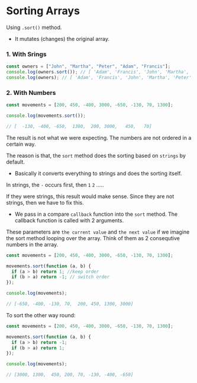 # Sorting Arrays

Using `.sort()` method.

- It mutates (changes) the original array.

### 1. With Srings

```js
const owners = ["John", "Martha", "Peter", "Adam", "Francis"];
console.log(owners.sort()); // [ 'Adam', 'Francis', 'John', 'Martha', 'Peter' ]
console.log(owners); // [ 'Adam', 'Francis', 'John', 'Martha', 'Peter' ]
```

### 2. With Numbers

```js
const movements = [200, 450, -400, 3000, -650, -130, 70, 1300];

console.log(movements.sort());

// [  -130, -400, -650,  1300,  200, 3000,   450,   70]
```

The result is not what we were expecting. The numbers are not ordered in a certain way.

The reason is that, the `sort` method does the sorting based on `strings` by default.

- Basically it converts everything to strings and does the sorting itself.

In strings, the `-` occurs first, then `1` `2` .....

If they were strings, this result would make sense. Since they are not strings, then we have to fix this.

- We pass in a compare `callback` function into the `sort` method. The callback function is called with 2 arguments.

These parameters are `the current value` and `the next value` if we imagine the sort method looping over the array. Think of them as 2 consequtive numbers in the array.

```js
const movements = [200, 450, -400, 3000, -650, -130, 70, 1300];

movements.sort(function (a, b) {
  if (a > b) return 1; //keep order
  if (b > a) return -1; // switch order
});

console.log(movements);

// [-650, -400, -130, 70,  200, 450, 1300, 3000]
```

To sort the other way round:

```js
const movements = [200, 450, -400, 3000, -650, -130, 70, 1300];

movements.sort(function (a, b) {
  if (a > b) return -1;
  if (b > a) return 1;
});

console.log(movements);

// [3000, 1300,  450, 200, 70, -130, -400, -650]
```
